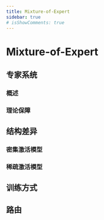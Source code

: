 ```yaml
---
title: Mixture-of-Expert
sidebar: true
# isShowComments: true
---
```

# Mixture-of-Expert

<ClientOnly>
<title-pv/>
</ClientOnly>

## 专家系统

### 概述

### 理论保障

## 结构差异

### 密集激活模型

### 稀疏激活模型

## 训练方式

## 路由


<ClientOnly>
  <leave/>
</ClientOnly/>


